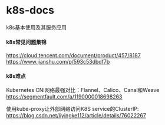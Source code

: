 # k8s-docs
k8s基本使用及其服务应用


#### k8s常见问题集锦
https://cloud.tencent.com/document/product/457/8187
https://www.jianshu.com/p/593c53dbdf7b

#### k8s难点
Kubernetes CNI网络最强对比：Flannel、Calico、Canal和Weave
https://segmentfault.com/a/1190000018698263

使用kube-proxy让外部网络访问K8S service的ClusterIP:
https://blog.csdn.net/liyingke112/article/details/76022267